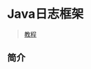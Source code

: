 # Java日志框架

> [教程](https://www.bilibili.com/video/BV1PP4y117bN/?spm_id_from=333.337.search-card.all.click&vd_source=f87f39b1af12eeb6301c7d9944f97ec9)

## 简介